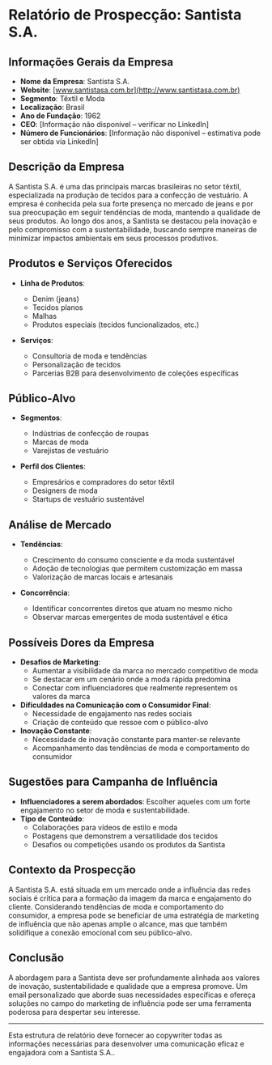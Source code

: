 # Relatório de Prospecção: Santista S.A.

## Informações Gerais da Empresa
- **Nome da Empresa**: Santista S.A.
- **Website**: [www.santistasa.com.br](http://www.santistasa.com.br)
- **Segmento**: Têxtil e Moda
- **Localização**: Brasil
- **Ano de Fundação**: 1962
- **CEO**: [Informação não disponível – verificar no LinkedIn]
- **Número de Funcionários**: [Informação não disponível – estimativa pode ser obtida via LinkedIn]

## Descrição da Empresa
A Santista S.A. é uma das principais marcas brasileiras no setor têxtil, especializada na produção de tecidos para a confecção de vestuário. A empresa é conhecida pela sua forte presença no mercado de jeans e por sua preocupação em seguir tendências de moda, mantendo a qualidade de seus produtos. Ao longo dos anos, a Santista se destacou pela inovação e pelo compromisso com a sustentabilidade, buscando sempre maneiras de minimizar impactos ambientais em seus processos produtivos.

## Produtos e Serviços Oferecidos
- **Linha de Produtos**: 
  - Denim (jeans)
  - Tecidos planos
  - Malhas
  - Produtos especiais (tecidos funcionalizados, etc.)
  
- **Serviços**:
  - Consultoria de moda e tendências
  - Personalização de tecidos
  - Parcerias B2B para desenvolvimento de coleções específicas

## Público-Alvo
- **Segmentos**: 
  - Indústrias de confecção de roupas
  - Marcas de moda
  - Varejistas de vestuário
  
- **Perfil dos Clientes**:
  - Empresários e compradores do setor têxtil
  - Designers de moda
  - Startups de vestuário sustentável

## Análise de Mercado
- **Tendências**:
  - Crescimento do consumo consciente e da moda sustentável
  - Adoção de tecnologias que permitem customização em massa
  - Valorização de marcas locais e artesanais

- **Concorrência**:
  - Identificar concorrentes diretos que atuam no mesmo nicho
  - Observar marcas emergentes de moda sustentável e ética

## Possíveis Dores da Empresa
- **Desafios de Marketing**: 
  - Aumentar a visibilidade da marca no mercado competitivo de moda
  - Se destacar em um cenário onde a moda rápida predomina
  - Conectar com influenciadores que realmente representem os valores da marca
- **Dificuldades na Comunicação com o Consumidor Final**:
  - Necessidade de engajamento nas redes sociais
  - Criação de conteúdo que ressoe com o público-alvo
- **Inovação Constante**:
  - Necessidade de inovação constante para manter-se relevante
  - Acompanhamento das tendências de moda e comportamento do consumidor

## Sugestões para Campanha de Influência
- **Influenciadores a serem abordados**: Escolher aqueles com um forte engajamento no setor de moda e sustentabilidade.
- **Tipo de Conteúdo**: 
  - Colaborações para vídeos de estilo e moda
  - Postagens que demonstrem a versatilidade dos tecidos
  - Desafios ou competições usando os produtos da Santista

## Contexto da Prospecção
A Santista S.A. está situada em um mercado onde a influência das redes sociais é critica para a formação da imagem da marca e engajamento do cliente. Considerando tendências de moda e comportamento do consumidor, a empresa pode se beneficiar de uma estratégia de marketing de influência que não apenas amplie o alcance, mas que também solidifique a conexão emocional com seu público-alvo.

## Conclusão
A abordagem para a Santista deve ser profundamente alinhada aos valores de inovação, sustentabilidade e qualidade que a empresa promove. Um email personalizado que aborde suas necessidades específicas e ofereça soluções no campo do marketing de influência pode ser uma ferramenta poderosa para despertar seu interesse.

--- 

Esta estrutura de relatório deve fornecer ao copywriter todas as informações necessárias para desenvolver uma comunicação eficaz e engajadora com a Santista S.A..